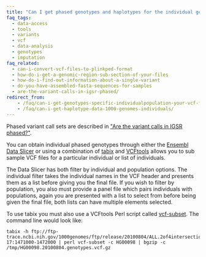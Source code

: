 ```yaml
---
title: "Can I get phased genotypes and haplotypes for the individual genomes?"
faq_tags:
  - data-access
  - tools
  - variants
  - vcf
  - data-analysis
  - genotypes
  - imputation
faq_related:
  - can-i-convert-vcf-files-to-plinkped-format
  - how-do-i-get-a-genomic-region-sub-section-of-your-files
  - how-do-i-find-out-information-about-a-single-variant
  - do-you-have-assembled-fasta-sequences-for-samples
  - are-the-variant-calls-in-igsr-phased/
redirect_from:
    - /faq/can-i-get-genotypes-specific-individualpopulation-your-vcf-files/
    - /faq/can-i-get-haplotype-data-1000-genomes-individuals/
---
```


Phased variant call sets are described in ["Are the variant calls in IGSR phased?"](/faq/are-the-variant-calls-in-igsr-phased/).

You can obtain individual phased genotypes through either the [Ensembl Data Slicer](http://www.ensembl.org/Homo_sapiens/Tools/DataSlicer) or using a combination of [tabix](http://www.htslib.org/doc/tabix.html) and [VCFtools](https://vcftools.github.io/) allows you to sub sample VCF files for a particular individual or list of individuals.

The Data Slicer has both filter by individual and population options. The individual filter takes the individual names in the VCF header and presents them as a list before giving you the final file. If you wish to filter by population, you also must provide a panel file which pairs individuals with populations, again you are presented with a list to select from before being given the final file, both lists can have multiple elements selected.

To use tabix you must also use a VCFtools Perl script called [vcf-subset](https://vcftools.github.io/perl_module.html#vcf-subset). The command line would look like:

    tabix -h ftp://ftp-trace.ncbi.nih.gov/1000genomes/ftp/release/20100804/ALL.2of4intersection.20100804.genotypes.vcf.gz 17:1471000-1472000 | perl vcf-subset -c HG00098 | bgzip -c /tmp/HG00098.20100804.genotypes.vcf.gz
